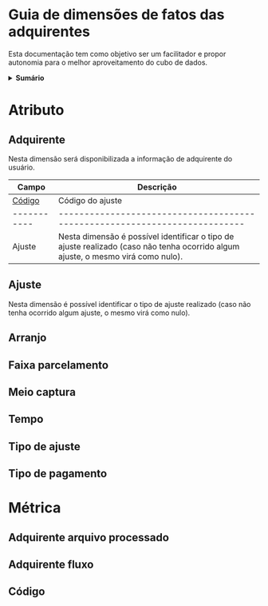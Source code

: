 # Guia de dimensões de fatos das adquirentes
Esta documentação tem como objetivo ser um facilitador e propor autonomia para o melhor aproveitamento do cubo de dados.

<details>
  <summary><strong>Sumário</strong></summary>

  * [Atributo](#atributo)
    * [Adquirente](#adquirente)
    * [Ajuste](#ajuste)
    * [Arranjo](#arranjo)
    * [Faixa parcelamento](#faixa-parcelamento)
    * [Meio captura](#meio-captura)
    * [Tempo](#tempo)
    * [Tipo de ajuste](#tipo-de-ajuste)
    * [Tipo de pagamento](#tipo-de-pagamento)
  * [Métrica](#métrica)
    * [Adquirente arquivo processado](#adquirente-arquivo-processado)
    * [Adquirente fluxo](#adquirente-fluxo)
</details>


# Atributo


## Adquirente

Nesta dimensão será disponibilizada a informação de adquirente do usuário.

  Campo     | Descrição
----------- | ------------------
 [Código](#código)     | Código do ajuste
----------- | --------------------------------------------------------------------------
  Ajuste    | Nesta dimensão é possível identificar o tipo de ajuste realizado (caso não tenha ocorrido algum ajuste, o mesmo virá como nulo). 

## Ajuste

Nesta dimensão é possível identificar o tipo de ajuste realizado (caso não tenha ocorrido algum ajuste, o mesmo virá como nulo).

## Arranjo

## Faixa parcelamento

## Meio captura

## Tempo

## Tipo de ajuste

## Tipo de pagamento

# Métrica

## Adquirente arquivo processado

## Adquirente fluxo

## Código


<!-- END graphql-markdown -->
